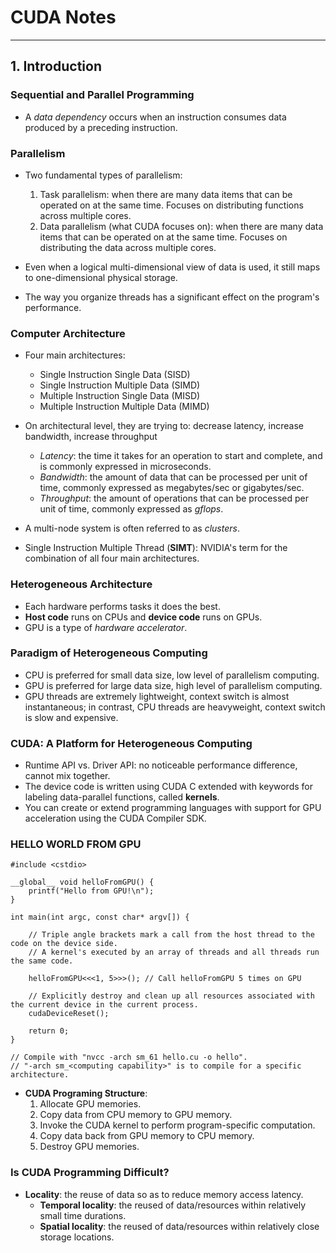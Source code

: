 # CUDA Notes

___

## 1. Introduction

### Sequential and Parallel Programming

* A *data dependency* occurs when an instruction consumes data produced by a preceding instruction.

### Parallelism

* Two fundamental types of parallelism:
	1. Task parallelism: when there are many data items that can be operated on at the same time. Focuses on distributing functions across multiple cores.
	2. Data parallelism (what CUDA focuses on): when there are many data items that can be operated on at the same time. Focuses on distributing the data across multiple cores.

* Even when a logical multi-dimensional view of data is used, it still maps to one-dimensional physical storage.
* The way you organize threads has a significant effect on the program's performance.

### Computer Architecture

* Four main architectures:
	* Single Instruction Single Data (SISD)
	* Single Instruction Multiple Data (SIMD)
	* Multiple Instruction Single Data (MISD)
	* Multiple Instruction Multiple Data (MIMD)

* On architectural level, they are trying to: decrease latency, increase bandwidth, increase throughput
	* *Latency*: the time it takes for an operation to start and complete, and is commonly expressed in microseconds.
	* *Bandwidth*: the amount of data that can be processed per unit of time, commonly expressed as megabytes/sec or gigabytes/sec.
	* *Throughput*: the amount of operations that can be processed per unit of time, commonly expressed as *gflops*.

* A multi-node system is often referred to as *clusters*.
* Single Instruction Multiple Thread (**SIMT**): NVIDIA's term for the combination of all four main architectures.

### Heterogeneous Architecture

* Each hardware performs tasks it does the best.
* **Host code** runs on CPUs and **device code** runs on GPUs.
* GPU is a type of *hardware accelerator*.

### Paradigm of Heterogeneous Computing

* CPU is preferred for small data size, low level of parallelism computing.
* GPU is preferred for large data size, high level of parallelism computing.
* GPU threads are extremely lightweight, context switch is almost instantaneous; in contrast, CPU threads are heavyweight, context switch is slow and expensive.

### CUDA: A Platform for Heterogeneous Computing

* Runtime API vs. Driver API: no noticeable performance difference, cannot mix together.
* The device code is written using CUDA C extended with keywords for labeling data-parallel functions, called **kernels**.
* You can create or extend programming languages with support for GPU acceleration using the CUDA Compiler SDK.

### HELLO WORLD FROM GPU

```cuda
#include <cstdio>

__global__ void helloFromGPU() {
	printf("Hello from GPU!\n");
}

int main(int argc, const char* argv[]) {

	// Triple angle brackets mark a call from the host thread to the code on the device side.
	// A kernel's executed by an array of threads and all threads run the same code.

	helloFromGPU<<<1, 5>>>(); // Call helloFromGPU 5 times on GPU

	// Explicitly destroy and clean up all resources associated with the current device in the current process.
	cudaDeviceReset();

	return 0;
}

// Compile with "nvcc -arch sm_61 hello.cu -o hello".
// "-arch sm_<computing capability>" is to compile for a specific architecture.
```
* **CUDA Programing Structure**:
	1. Allocate GPU memories.
	2. Copy data from CPU memory to GPU memory.
	3. Invoke the CUDA kernel to perform program-specific computation.
	4. Copy data back from GPU memory to CPU memory.
	5. Destroy GPU memories.

### Is CUDA Programming Difficult?
* **Locality**: the reuse of data so as to reduce memory access latency.
	* **Temporal locality**: the reused of data/resources within relatively small time durations.
	* **Spatial locality**: the reused of data/resources within relatively close storage locations.
